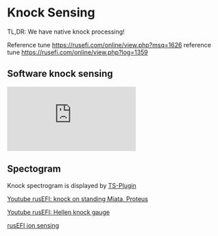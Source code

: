 # Knock Sensing

TL,DR: We have native knock processing!

Reference tune https://rusefi.com/online/view.php?msq=1626 reference tune https://rusefi.com/online/view.php?log=1359
## Software knock sensing

![x](https://rusefi.com/forum/download/file.php?id=6900)

## Spectogram

Knock spectrogram is displayed by [TS-Plugin](TS-Plugin)

[Youtube rusEFI: knock on standing Miata, Proteus](https://youtu.be/GOWEKU2SH9I)

[Youtube rusEFI: Hellen knock gauge](https://youtu.be/oJKI8X4oxCs)


[rusEFI ion sensing](Saab-Trionic-8-Combustion-Detection-Module-on-Mazda-Miata-running-rusEFI)
